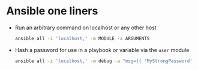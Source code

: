 # Ansible one liners

- Run an arbitrary command on localhost or any other host

  ```bash
  ansible all -i 'localhost,' -m MODULE -a ARGUMENTS
  ```

- Hash a password for use in a playbook or variable via the `user` module

  ```bash
  ansible all -i 'localhost,' -m debug -a "msg={{ 'MyStrongPassword' | password_hash('sha512') }}"
  ```
